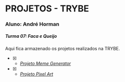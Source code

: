# PROJETOS - TRYBE

### Aluno: André Horman
##### Turma 07: Faca e Queijo

Aqui fica armazenado os projetos realizados na TRYBE.

- [X] - _[Projeto Meme Generator](https://ANDREHORMAN1994.github.io/TRYBE-PROJETOS/Projeto5.5-Meme-Generator)_

- [X] - _[Projeto Pixel Art](https://ANDREHORMAN1994.github.io/TRYBE-PROJETOS/Projeto5.5-Pixel-Art)_